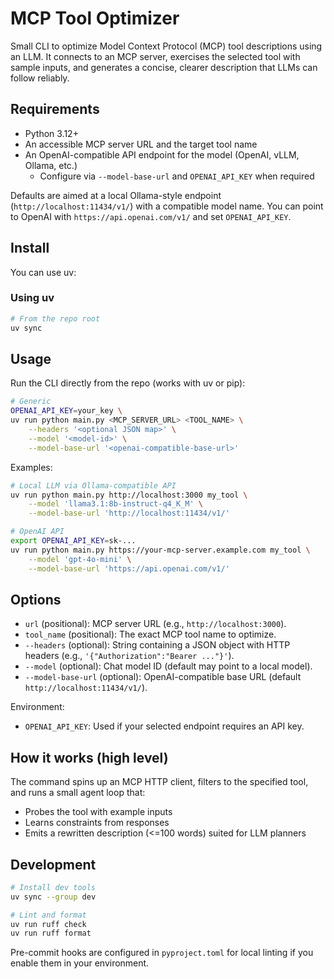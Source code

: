 # MCP Tool Optimizer

Small CLI to optimize Model Context Protocol (MCP) tool descriptions using an LLM. It connects to an MCP server, exercises the selected tool with sample inputs, and generates a concise, clearer description that LLMs can follow reliably.

## Requirements

- Python 3.12+
- An accessible MCP server URL and the target tool name
- An OpenAI-compatible API endpoint for the model (OpenAI, vLLM, Ollama, etc.)
	- Configure via `--model-base-url` and `OPENAI_API_KEY` when required

Defaults are aimed at a local Ollama-style endpoint (`http://localhost:11434/v1/`) with a compatible model name. You can point to OpenAI with `https://api.openai.com/v1/` and set `OPENAI_API_KEY`.

## Install

You can use uv:

### Using uv

```bash
# From the repo root
uv sync
```


## Usage

Run the CLI directly from the repo (works with uv or pip):

```bash
# Generic
OPENAI_API_KEY=your_key \
uv run python main.py <MCP_SERVER_URL> <TOOL_NAME> \
	--headers '<optional JSON map>' \
	--model '<model-id>' \
	--model-base-url '<openai-compatible-base-url>'
```

Examples:

```bash
# Local LLM via Ollama-compatible API
uv run python main.py http://localhost:3000 my_tool \
	--model 'llama3.1:8b-instruct-q4_K_M' \
	--model-base-url 'http://localhost:11434/v1/'

# OpenAI API
export OPENAI_API_KEY=sk-...
uv run python main.py https://your-mcp-server.example.com my_tool \
	--model 'gpt-4o-mini' \
	--model-base-url 'https://api.openai.com/v1/'
```


## Options

- `url` (positional): MCP server URL (e.g., `http://localhost:3000`).
- `tool_name` (positional): The exact MCP tool name to optimize.
- `--headers` (optional): String containing a JSON object with HTTP headers (e.g., `'{"Authorization":"Bearer ..."}'`).
- `--model` (optional): Chat model ID (default may point to a local model).
- `--model-base-url` (optional): OpenAI-compatible base URL (default `http://localhost:11434/v1/`).

Environment:

- `OPENAI_API_KEY`: Used if your selected endpoint requires an API key.

## How it works (high level)

The command spins up an MCP HTTP client, filters to the specified tool, and runs a small agent loop that:

- Probes the tool with example inputs
- Learns constraints from responses
- Emits a rewritten description (<=100 words) suited for LLM planners

## Development

```bash
# Install dev tools
uv sync --group dev

# Lint and format
uv run ruff check
uv run ruff format
```

Pre-commit hooks are configured in `pyproject.toml` for local linting if you enable them in your environment.
